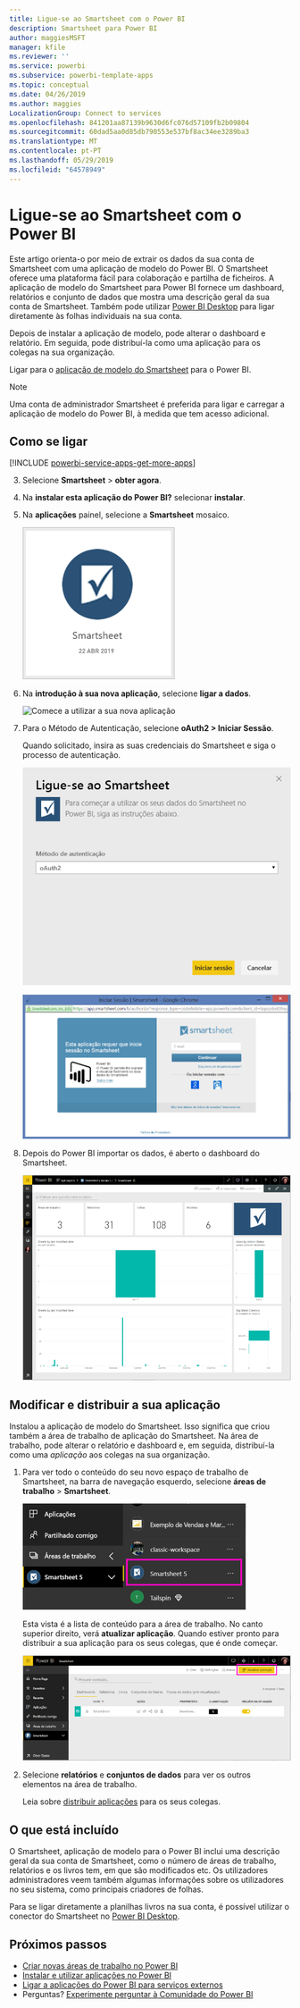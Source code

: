 ```yaml
---
title: Ligue-se ao Smartsheet com o Power BI
description: Smartsheet para Power BI
author: maggiesMSFT
manager: kfile
ms.reviewer: ''
ms.service: powerbi
ms.subservice: powerbi-template-apps
ms.topic: conceptual
ms.date: 04/26/2019
ms.author: maggies
LocalizationGroup: Connect to services
ms.openlocfilehash: 841201aa87139b9630d6fc076d57109fb2b09804
ms.sourcegitcommit: 60dad5aa0d85db790553e537bf8ac34ee3289ba3
ms.translationtype: MT
ms.contentlocale: pt-PT
ms.lasthandoff: 05/29/2019
ms.locfileid: "64578949"
---
```

# <a name="connect-to-smartsheet-with-power-bi"></a>Ligue-se ao Smartsheet com o Power BI
Este artigo orienta-o por meio de extrair os dados da sua conta de Smartsheet com uma aplicação de modelo do Power BI. O Smartsheet oferece uma plataforma fácil para colaboração e partilha de ficheiros. A aplicação de modelo do Smartsheet para Power BI fornece um dashboard, relatórios e conjunto de dados que mostra uma descrição geral da sua conta de Smartsheet. Também pode utilizar [Power BI Desktop](desktop-connect-to-data.md) para ligar diretamente às folhas individuais na sua conta. 

Depois de instalar a aplicação de modelo, pode alterar o dashboard e relatório. Em seguida, pode distribuí-la como uma aplicação para os colegas na sua organização.

Ligar para o [aplicação de modelo do Smartsheet](https://app.powerbi.com/groups/me/getdata/services/smartsheet) para o Power BI.

>[!NOTE]
>Uma conta de administrador Smartsheet é preferida para ligar e carregar a aplicação de modelo do Power BI, à medida que tem acesso adicional.

## <a name="how-to-connect"></a>Como se ligar

[!INCLUDE [powerbi-service-apps-get-more-apps](./includes/powerbi-service-apps-get-more-apps.md)]

3. Selecione **Smartsheet** \> **obter agora**.
4. Na **instalar esta aplicação do Power BI?** selecionar **instalar**.
4. Na **aplicações** painel, selecione a **Smartsheet** mosaico.

    ![Mosaico de aplicação do Power BI Smartsheet](media/service-connect-to-smartsheet/power-bi-smartsheet-tile.png)

6. Na **introdução à sua nova aplicação**, selecione **ligar a dados**.

    ![Comece a utilizar a sua nova aplicação](media/service-tutorial-connect-to-github/power-bi-github-app-tutorial-connect-data.png)

4. Para o Método de Autenticação, selecione **oAuth2 \> Iniciar Sessão**.
   
   Quando solicitado, insira as suas credenciais do Smartsheet e siga o processo de autenticação.
   
   ![Credenciais do Smartsheet](media/service-connect-to-smartsheet/creds.png)
   
   ![Início de sessão de Smartsheet](media/service-connect-to-smartsheet/creds2.png)

5. Depois do Power BI importar os dados, é aberto o dashboard do Smartsheet.
   
   ![Dashboard do Smartsheet](media/service-connect-to-smartsheet/power-bi-smartsheet-dashboard.png)

## <a name="modify-and-distribute-your-app"></a>Modificar e distribuir a sua aplicação

Instalou a aplicação de modelo do Smartsheet. Isso significa que criou também a área de trabalho de aplicação do Smartsheet. Na área de trabalho, pode alterar o relatório e dashboard e, em seguida, distribuí-la como uma *aplicação* aos colegas na sua organização. 

1. Para ver todo o conteúdo do seu novo espaço de trabalho de Smartsheet, na barra de navegação esquerdo, selecione **áreas de trabalho** > **Smartsheet**. 

    ![Área de trabalho do Smartsheet no painel de navegação à esquerda](media/service-connect-to-smartsheet/power-bi-smartsheet-workspace.png)

    Esta vista é a lista de conteúdo para a área de trabalho. No canto superior direito, verá **atualizar aplicação**. Quando estiver pronto para distribuir a sua aplicação para os seus colegas, que é onde começar. 

    ![Lista de conteúdo do Smartsheet](media/service-connect-to-smartsheet/power-bi-smartsheet-workspace-content.png)

2. Selecione **relatórios** e **conjuntos de dados** para ver os outros elementos na área de trabalho.

    Leia sobre [distribuir aplicações](service-create-distribute-apps.md) para os seus colegas.

## <a name="whats-included"></a>O que está incluído
O Smartsheet, aplicação de modelo para o Power BI inclui uma descrição geral da sua conta de Smartsheet, como o número de áreas de trabalho, relatórios e os livros tem, em que são modificados etc. Os utilizadores administradores veem também algumas informações sobre os utilizadores no seu sistema, como principais criadores de folhas.  

Para se ligar diretamente a planilhas livros na sua conta, é possível utilizar o conector do Smartsheet no [Power BI Desktop](desktop-connect-to-data.md).  

## <a name="next-steps"></a>Próximos passos

* [Criar novas áreas de trabalho no Power BI](service-create-the-new-workspaces.md)
* [Instalar e utilizar aplicações no Power BI](consumer/end-user-apps.md)
* [Ligar a aplicações do Power BI para serviços externos](service-connect-to-services.md)
* Perguntas? [Experimente perguntar à Comunidade do Power BI](http://community.powerbi.com/)